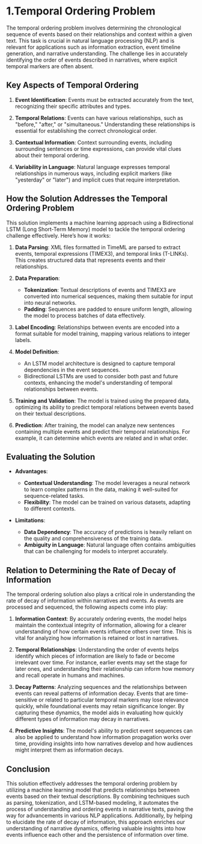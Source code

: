 # 1.Temporal Ordering Problem

The temporal ordering problem involves determining the chronological sequence of events based on their relationships and context within a given text. This task is crucial in natural language processing (NLP) and is relevant for applications such as information extraction, event timeline generation, and narrative understanding. The challenge lies in accurately identifying the order of events described in narratives, where explicit temporal markers are often absent.

## Key Aspects of Temporal Ordering

1. **Event Identification**: Events must be extracted accurately from the text, recognizing their specific attributes and types.

2. **Temporal Relations**: Events can have various relationships, such as "before," "after," or "simultaneous." Understanding these relationships is essential for establishing the correct chronological order.

3. **Contextual Information**: Context surrounding events, including surrounding sentences or time expressions, can provide vital clues about their temporal ordering.

4. **Variability in Language**: Natural language expresses temporal relationships in numerous ways, including explicit markers (like "yesterday" or "later") and implicit cues that require interpretation.

## How the Solution Addresses the Temporal Ordering Problem

This solution implements a machine learning approach using a Bidirectional LSTM (Long Short-Term Memory) model to tackle the temporal ordering challenge effectively. Here’s how it works:

1. **Data Parsing**: XML files formatted in TimeML are parsed to extract events, temporal expressions (TIMEX3), and temporal links (T-LINKs). This creates structured data that represents events and their relationships.

2. **Data Preparation**:
   - **Tokenization**: Textual descriptions of events and TIMEX3 are converted into numerical sequences, making them suitable for input into neural networks.
   - **Padding**: Sequences are padded to ensure uniform length, allowing the model to process batches of data effectively.

3. **Label Encoding**: Relationships between events are encoded into a format suitable for model training, mapping various relations to integer labels.

4. **Model Definition**: 
   - An LSTM model architecture is designed to capture temporal dependencies in the event sequences.
   - Bidirectional LSTMs are used to consider both past and future contexts, enhancing the model's understanding of temporal relationships between events.

5. **Training and Validation**: The model is trained using the prepared data, optimizing its ability to predict temporal relations between events based on their textual descriptions.

6. **Prediction**: After training, the model can analyze new sentences containing multiple events and predict their temporal relationships. For example, it can determine which events are related and in what order.

## Evaluating the Solution

- **Advantages**:
  - **Contextual Understanding**: The model leverages a neural network to learn complex patterns in the data, making it well-suited for sequence-related tasks.
  - **Flexibility**: The model can be trained on various datasets, adapting to different contexts.

- **Limitations**:
  - **Data Dependency**: The accuracy of predictions is heavily reliant on the quality and comprehensiveness of the training data.
  - **Ambiguity in Language**: Natural language often contains ambiguities that can be challenging for models to interpret accurately.

## Relation to Determining the Rate of Decay of Information

The temporal ordering solution also plays a critical role in understanding the rate of decay of information within narratives and events. As events are processed and sequenced, the following aspects come into play:

1. **Information Context**: By accurately ordering events, the model helps maintain the contextual integrity of information, allowing for a clearer understanding of how certain events influence others over time. This is vital for analyzing how information is retained or lost in narratives.

2. **Temporal Relationships**: Understanding the order of events helps identify which pieces of information are likely to fade or become irrelevant over time. For instance, earlier events may set the stage for later ones, and understanding their relationship can inform how memory and recall operate in humans and machines.

3. **Decay Patterns**: Analyzing sequences and the relationships between events can reveal patterns of information decay. Events that are time-sensitive or related to particular temporal markers may lose relevance quickly, while foundational events may retain significance longer. By capturing these dynamics, the model aids in evaluating how quickly different types of information may decay in narratives.

4. **Predictive Insights**: The model's ability to predict event sequences can also be applied to understand how information propagation works over time, providing insights into how narratives develop and how audiences might interpret them as information decays.

## Conclusion

This solution effectively addresses the temporal ordering problem by utilizing a machine learning model that predicts relationships between events based on their textual descriptions. By combining techniques such as parsing, tokenization, and LSTM-based modeling, it automates the process of understanding and ordering events in narrative texts, paving the way for advancements in various NLP applications. Additionally, by helping to elucidate the rate of decay of information, this approach enriches our understanding of narrative dynamics, offering valuable insights into how events influence each other and the persistence of information over time.


